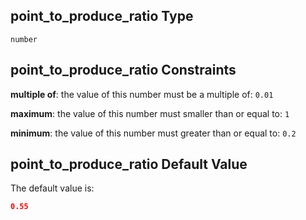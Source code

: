 ## point\_to\_produce\_ratio Type

`number`

## point\_to\_produce\_ratio Constraints

**multiple of**: the value of this number must be a multiple of: `0.01`

**maximum**: the value of this number must smaller than or equal to: `1`

**minimum**: the value of this number must greater than or equal to: `0.2`

## point\_to\_produce\_ratio Default Value

The default value is:

```json
0.55
```
